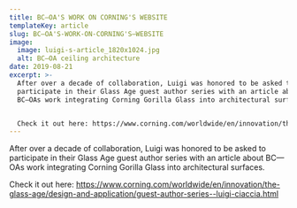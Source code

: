 ```yaml
---
title: BC—OA'S WORK ON CORNING'S WEBSITE
templateKey: article
slug: BC—OA'S-WORK-ON-CORNING'S–WEBSITE
image:
  image: luigi-s-article_1820x1024.jpg
  alt: BC–OA ceiling architecture
date: 2019-08-21
excerpt: >-
  After over a decade of collaboration, Luigi was honored to be asked to
  participate in their Glass Age guest author series with an article about
  BC—OAs work integrating Corning Gorilla Glass into architectural surfaces.


  Check it out here: https://www.corning.com/worldwide/en/innovation/the-glass-age/design-and-application/guest-author-series--luigi-ciaccia.html
---
```

After over a decade of collaboration, Luigi was honored to be asked to participate in their Glass Age guest author series with an article about BC—OAs work integrating Corning Gorilla Glass into architectural surfaces.

Check it out here: https://www.corning.com/worldwide/en/innovation/the-glass-age/design-and-application/guest-author-series--luigi-ciaccia.html

